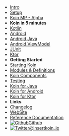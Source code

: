 - [Intro](./introduction.md)
- [Setup](./setup/index.md)
- [Koin MP - Alpha](./setup/koin_mp.md)
- **Koin in 5 minutes**
- [Kotlin](./quickstart/kotlin.md)
- [Android](./quickstart/android.md)
- [Android Java](./quickstart/android-java.md)
- [Android ViewModel](./quickstart/android-viewmodel.md)
- [JUnit](./quickstart/junit-test.md)
- [Ktor](./quickstart/ktor.md)
- **Getting Started**
- [Starting Koin](./getting-started/starting-koin.md)
- [Modules & Definitions](./getting-started/modules-definitions.md)
- [Koin Components](./getting-started/koin-components.md)
- [Testing](./getting-started/testing.md)
- [Koin for Java](./getting-started/koin-for-java.md)
- [Koin for Android](./getting-started/koin-for-android.md)
- [Koin for Ktor](./getting-started/koin-for-ktor.md)
- **Links**
- [Changelog](https://github.com/InsertKoinIO/koin/blob/master/CHANGELOG.md)
- [WebSite](https://insert-koin.io/)
- [Reference Documentation](https://doc.insert-koin.io/)
- [![Github](https://icongram.jgog.in/simple/github.svg?color=808080&size=16)Github](https://github.com/InsertKoinIO/koin)
- [![Twitter](https://icongram.jgog.in/simple/twitter.svg?colored&size=16)@insertkoin_io](http://twitter.com/insertkoin_io)
